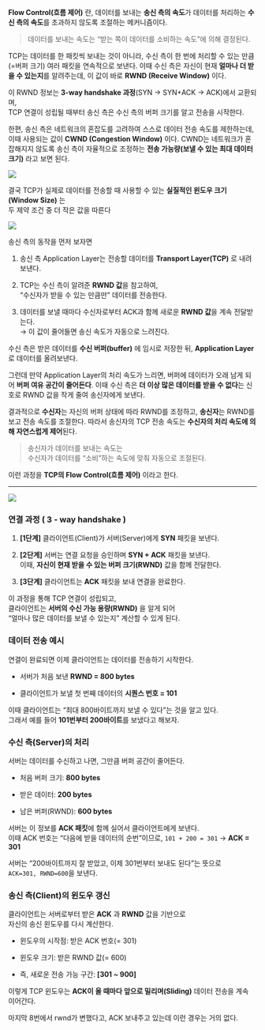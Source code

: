 **Flow Control(흐름 제어)** 란, 데이터를 보내는 **송신 측의 속도**가 데이터를 처리하는 **수신 측의 속도**를 초과하지 않도록 조절하는 메커니즘이다.  

> 데이터를 보내는 속도는 “받는 쪽이 데이터를 소비하는 속도”에 의해 결정된다.

TCP는 데이터를 한 패킷씩 보내는 것이 아니라,  수신 측이 한 번에 처리할 수 있는 만큼(=버퍼 크기) 여러 패킷을 연속적으로 보낸다.  이때 수신 측은 자신이 현재 **얼마나 더 받을 수 있는지**를 알려주는데,  이 값이 바로 **RWND (Receive Window)** 이다.

이 RWND 정보는 **3-way handshake 과정**(SYN → SYN+ACK → ACK)에서 교환되며,  
TCP 연결이 성립될 때부터 송신 측은 수신 측의 버퍼 크기를 알고 전송을 시작한다. 

한편, 송신 측은 네트워크의 혼잡도를 고려하여  스스로 데이터 전송 속도를 제한하는데,  이때 사용되는 값이 **CWND (Congestion Window)** 이다.  CWND는 네트워크가 혼잡해지지 않도록 송신 측이 자율적으로 조정하는 **전송 가능량(보낼 수 있는 최대 데이터 크기)** 라고 보면 된다.

![](Pasted%20image%2020251013230551.png)

결국 TCP가 실제로 데이터를 전송할 때 사용할 수 있는 **실질적인 윈도우 크기(Window Size)** 는  
두 제약 조건 중 더 작은 값을 따른다

![](Pasted%20image%2020251013231051.png)

송신 측의 동작을 먼저 보자면 

1. 송신 측 Application Layer는 전송할 데이터를 **Transport Layer(TCP)** 로 내려보낸다.
    
2. TCP는 수신 측이 알려준 **RWND 값**을 참고하여,  
    “수신자가 받을 수 있는 만큼만” 데이터를 전송한다.
    
3. 데이터를 보낼 때마다 수신자로부터 ACK과 함께 새로운 **RWND 값**을 계속 전달받는다.  
    → 이 값이 줄어들면 송신 속도가 자동으로 느려진다.

수신 측은 받은 데이터를 **수신 버퍼(buffer)** 에 임시로 저장한 뒤,  **Application Layer**로 데이터를 올려보낸다.

그런데 만약 Application Layer의 처리 속도가 느리면,  버퍼에 데이터가 오래 남게 되어 **버퍼 여유 공간이 줄어든다**.  이때 수신 측은 **더 이상 많은 데이터를 받을 수 없다**는 신호로 RWND 값을 작게 줄여 송신자에게 보낸다.

결과적으로 **수신자**는 자신의 버퍼 상태에 따라 RWND를 조정하고, **송신자**는 RWND를 보고 전송 속도를 조절한다. 따라서 송신자의 TCP 전송 속도는 **수신자의 처리 속도에 의해 자연스럽게 제어**된다.


> 송신자가 데이터를 보내는 속도는  
> 수신자가 데이터를 “소비”하는 속도에 맞춰 자동으로 조절된다.

이런 과정을 **TCP의 Flow Control(흐름 제어)** 이라고 한다.

---


![](Pasted%20image%2020251013231119.png)

### 연결 과정 ( 3 - way handshake )

1. **[1단계]** 클라이언트(Client)가 서버(Server)에게 **SYN** 패킷을 보낸다.
    
2. **[2단계]** 서버는 연결 요청을 승인하며 **SYN + ACK** 패킷을 보낸다.  
    이때, **자신이 현재 받을 수 있는 버퍼 크기(RWND)** 값을 함께 전달한다.
    
3. **[3단계]** 클라이언트는 **ACK** 패킷을 보내 연결을 완료한다.
    

이 과정을 통해 TCP 연결이 성립되고,  
클라이언트는 **서버의 수신 가능 용량(RWND)** 을 알게 되어  
“얼마나 많은 데이터를 보낼 수 있는지” 계산할 수 있게 된다.


### 데이터 전송 예시

연결이 완료되면 이제 클라이언트는 데이터를 전송하기 시작한다.

- 서버가 처음 보낸 **RWND = 800 bytes**
    
- 클라이언트가 보낼 첫 번째 데이터의 **시퀀스 번호 = 101**
    

이때 클라이언트는 “최대 800바이트까지 보낼 수 있다”는 것을 알고 있다.  
그래서 예를 들어 **101번부터 200바이트**를 보냈다고 해보자.


### 수신 측(Server)의 처리

서버는 데이터를 수신하고 나면,  그만큼 버퍼 공간이 줄어든다.

- 처음 버퍼 크기: **800 bytes**
    
- 받은 데이터: **200 bytes**
    
- 남은 버퍼(RWND): **600 bytes**
    

서버는 이 정보를 **ACK 패킷**에 함께 실어서 클라이언트에게 보낸다.  
이때 ACK 번호는 “다음에 받을 데이터의 순번”이므로,  `101 + 200 = 301` → **ACK = 301**

서버는 “200바이트까지 잘 받았고, 이제 301번부터 보내도 된다”는 뜻으로  
`ACK=301, RWND=600`을 보낸다.


### 송신 측(Client)의 윈도우 갱신

클라이언트는 서버로부터 받은 **ACK** 과 **RWND** 값을 기반으로  
자신의 송신 윈도우를 다시 계산한다.

- 윈도우의 시작점: 받은 ACK 번호(= 301)
    
- 윈도우 크기: 받은 RWND 값(= 600)
    
- 즉, 새로운 전송 가능 구간: **[301 ~ 900]** 
    

이렇게 TCP 윈도우는 **ACK이 올 때마다 앞으로 밀리며(Sliding)**  데이터 전송을 계속 이어간다.


마지막 8번에서 rwnd가 변했다고, ACK 보내주고 있는데 이런 경우는 거의 없다.